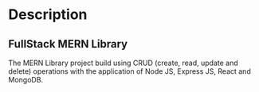 #                                                 Description 
##                                      FullStack MERN Library
The MERN Library project build using CRUD (create, read, update and delete) operations with the application of Node JS, Express JS, React and MongoDB.
